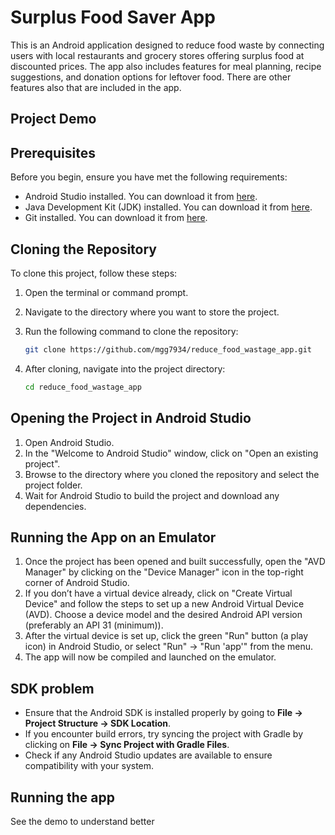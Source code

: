 # Surplus Food Saver App

This is an Android application designed to reduce food waste by connecting users with local restaurants and grocery stores offering surplus food at discounted prices. The app also includes features for meal planning, recipe suggestions, and donation options for leftover food. There are other features also that are included in the app. 

## Project Demo


## Prerequisites

Before you begin, ensure you have met the following requirements:

- Android Studio installed. You can download it from [here](https://developer.android.com/studio).
- Java Development Kit (JDK) installed. You can download it from [here](https://www.oracle.com/java/technologies/javase-jdk11-downloads.html).
- Git installed. You can download it from [here](https://git-scm.com/).

## Cloning the Repository

To clone this project, follow these steps:

1. Open the terminal or command prompt.
2. Navigate to the directory where you want to store the project.
3. Run the following command to clone the repository:

   ```bash
   git clone https://github.com/mgg7934/reduce_food_wastage_app.git
   ```

4. After cloning, navigate into the project directory:

   ```bash
   cd reduce_food_wastage_app
   ```

## Opening the Project in Android Studio

1. Open Android Studio.
2. In the "Welcome to Android Studio" window, click on "Open an existing project".
3. Browse to the directory where you cloned the repository and select the project folder.
4. Wait for Android Studio to build the project and download any dependencies.

## Running the App on an Emulator

1. Once the project has been opened and built successfully, open the "AVD Manager" by clicking on the "Device Manager" icon in the top-right corner of Android Studio.
2. If you don’t have a virtual device already, click on "Create Virtual Device" and follow the steps to set up a new Android Virtual Device (AVD). Choose a device model and the desired Android API version (preferably an API 31 (minimum)).
3. After the virtual device is set up, click the green "Run" button (a play icon) in Android Studio, or select "Run" -> "Run 'app'" from the menu.
4. The app will now be compiled and launched on the emulator.

## SDK problem 

- Ensure that the Android SDK is installed properly by going to **File -> Project Structure -> SDK Location**.
- If you encounter build errors, try syncing the project with Gradle by clicking on **File -> Sync Project with Gradle Files**.
- Check if any Android Studio updates are available to ensure compatibility with your system.

## Running the app

See the demo to understand better 



